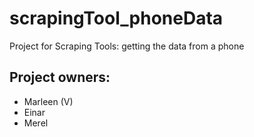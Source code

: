 # scrapingTool_phoneData

Project for Scraping Tools: getting the data from a phone

## Project owners:

- Marleen (V)
- Einar
- Merel
